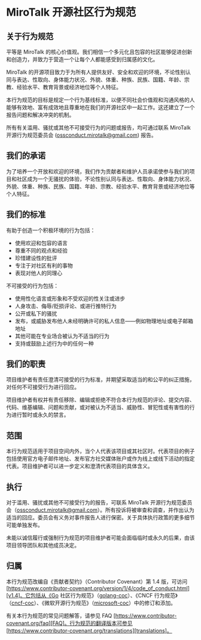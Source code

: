 # MiroTalk 开源社区行为规范

## 关于行为规范

平等是 MiroTalk 的核心价值观。我们相信一个多元化且包容的社区能够促进创新和创造力，并致力于营造一个让每个人都能感受到归属感的文化。

MiroTalk 的开源项目致力于为所有人提供友好、安全和欢迎的环境，不论性别认同与表达、性取向、身体能力状况、外貌、体重、种族、民族、国籍、年龄、宗教、经验水平、教育背景或经济地位等个人特征。

本行为规范的目标是规定一个行为基线标准，以便不同社会价值观和沟通风格的人能够有效地、富有成效地且尊重地在我们的开源社区中一起工作。这还建立了一个报告问题和解决冲突的机制。

所有有关滥用、骚扰或其他不可接受行为的问题或报告，均可通过联系 MiroTalk 开源行为规范委员会 (ossconduct.mirotalk@gmail.com) 报告。

## 我们的承诺

为了培养一个开放和欢迎的环境，我们作为贡献者和维护人员承诺使参与我们的项目和社区成为一个无骚扰的体验，不论性别认同与表达、性取向、身体能力状况、外貌、体重、种族、民族、国籍、年龄、宗教、经验水平、教育背景或经济地位等个人特征。

## 我们的标准

有助于创造一个积极环境的行为包括：

- 使用欢迎和包容的语言
- 尊重不同的观点和经验
- 珍惜建设性的批评
- 专注于对社区有利的事物
- 表现对他人的同理心

不可接受的行为包括：

- 使用性化语言或形象和不受欢迎的性关注或进步
- 人身攻击、侮辱/贬损评论、或进行推特行为
- 公开或私下的骚扰
- 发布，或威胁发布他人未经明确许可的私人信息——例如物理地址或电子邮箱地址
- 其他可能在专业场合被认为不适当的行为
- 支持或鼓励上述行为中的任何一种

## 我们的职责

项目维护者有责任澄清可接受的行为标准，并期望采取适当的和公平的纠正措施，对任何不可接受行为进行回应。

项目维护者有权并有责任移除、编辑或拒绝不符合本行为规范的评论、提交内容、代码、维基编辑、问题和贡献，或对被认为不适当、威胁性、冒犯性或有害性的行为进行暂时或永久的禁言。

## 范围

本行为规范适用于项目空间内外，当个人代表该项目或其社区时。代表项目的例子包括使用官方电子邮件地址、发布官方社交媒体账户或作为线上或线下活动的指定代表。项目维护者可以进一步定义和澄清代表项目的具体含义。

## 执行

对于滥用、骚扰或其他不可接受行为的报告，可联系 MiroTalk 开源行为规范委员会（ossconduct.mirotalk@gmail.com）。所有投诉将被审查和调查，并作出认为适当的回应。委员会有义务对事件报告人进行保密。关于具体执行政策的更多细节可能单独发布。

未能以诚信履行或强制行为规范的项目维护者可能会面临临时或永久的后果，由该项目领导团队和其他成员决定。

## 归属

本行为规范改编自《贡献者契约》（Contributor Covenant）第 1.4 版，可访问 [https://www.contributor-covenant.org/version/1/4/code_of_conduct.html][v1.4]。它包括从《Go 社区行为规范》（[golang-coc][golang-coc]）、《CNCF 行为规范》（[cncf-coc][cncf-coc]）、《微软开源行为规范》（[microsoft-coc][microsoft-coc]）中的修订和添加。

有关本行为规范的常见问题解答，请参见 FAQ [https://www.contributor-covenant.org/faq][FAQ]。行为规范的翻译版本可参见 [https://www.contributor-covenant.org/translations][translations]。

[contributor-covenant-home]: https://www.contributor-covenant.org
[v1.4]: https://www.contributor-covenant.org/version/1/4/code-of-conduct.html
[golang-coc]: https://golang.org/conduct
[cncf-coc]: https://github.com/cncf/foundation/blob/master/code-of-conduct.md
[microsoft-coc]: https://opensource.microsoft.com/codeofconduct/
[FAQ]: https://www.contributor-covenant.org/faq
[translations]: https://www.contributor-covenant.org/translations